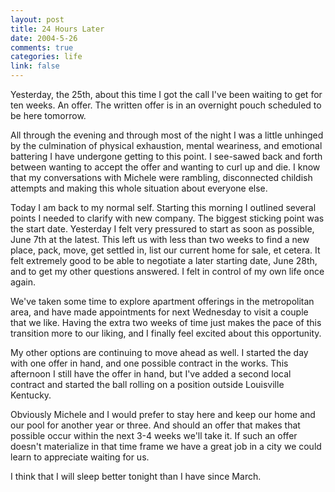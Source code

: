 ```yaml
--- 
layout: post
title: 24 Hours Later
date: 2004-5-26
comments: true
categories: life
link: false
---
```

Yesterday, the 25th, about this time I got the call I've been waiting to get for ten weeks. An offer. The written offer is in an overnight pouch scheduled to be here tomorrow.

All through the evening and through most of the night I was a little unhinged by the culmination of physical exhaustion, mental weariness, and emotional battering I have undergone getting to this point. I see-sawed back and forth between wanting to accept the offer and wanting to curl up and die. I know that my conversations with Michele were rambling, disconnected childish attempts and making this whole situation about everyone else.

Today I am back to my normal self. Starting this morning I outlined several points I needed to clarify with new company. The biggest sticking point was the start date. Yesterday I felt very pressured to start as soon as possible, June 7th at the latest. This left us with less than two weeks to find a new place, pack, move, get settled in, list our current home for sale, et cetera. It felt extremely good to be able to negotiate a later starting date, June 28th, and to get my other questions answered. I felt in control of my own life once again.

We've taken some time to explore apartment offerings in the metropolitan area, and have made appointments for next Wednesday to visit a couple that we like. Having the extra two weeks of time just makes the pace of this transition more to our liking, and I finally feel excited about this opportunity.

My other options are continuing to move ahead as well. I started the day with one offer in hand, and one possible contract in the works. This afternoon I still have the offer in hand, but I've added a second local contract and started the ball rolling on a position outside Louisville Kentucky.

Obviously Michele and I would prefer to stay here and keep our home and our pool for another year or three. And should an offer that makes that possible occur within the next 3-4 weeks we'll take it. If such an offer doesn't materialize in that time frame we have a great job in a city we could learn to appreciate waiting for us.

I think that I will sleep better tonight than I have since March.
